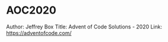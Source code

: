 # AOC2020
Author: Jeffrey Box
Title: Advent of Code Solutions - 2020
Link: https://adventofcode.com/

